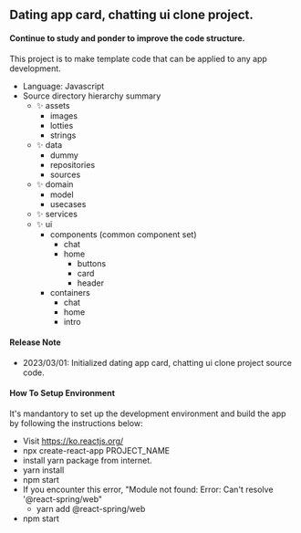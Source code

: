 ## Dating app card, chatting ui clone project.

#### Continue to study and ponder to improve the code structure.


This project is to make template code that can be applied to any app development.

- Language: Javascript
- Source directory hierarchy summary
    - ✨ assets
        - images
        - lotties
        - strings
    - ✨ data
        - dummy
        - repositories
        - sources
    - ✨ domain
        - model
        - usecases
    - ✨ services
    - ✨ ui
        - components (common component set)
            - chat
            - home
                - buttons
                - card
                - header
        - containers
            - chat
            - home
            - intro
    

#### Release Note

- 2023/03/01: Initialized dating app card, chatting ui clone project source code.


#### How To Setup Environment

It's mandantory to set up the development environment and build the app by following the instructions below:

- Visit https://ko.reactjs.org/
- npx create-react-app PROJECT_NAME
- install yarn package from internet.
- yarn install
- npm start
- If you encounter this error, "Module not found: Error: Can't resolve '@react-spring/web"
    - yarn add @react-spring/web
- npm start
